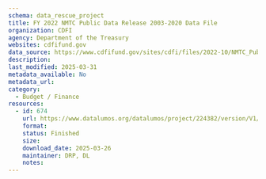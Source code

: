 ```yaml
---
schema: data_rescue_project 
title: FY 2022 NMTC Public Data Release 2003-2020 Data File
organization: CDFI
agency: Department of the Treasury
websites: cdfifund.gov
data_source: https://www.cdfifund.gov/sites/cdfi/files/2022-10/NMTC_Public_Data_Release_Includes_FY2020_Data_revised.xlsx
description: 
last_modified: 2025-03-31
metadata_available: No
metadata_url: 
category:
  - Budget / Finance
resources:
  - id: 674
    url: https://www.datalumos.org/datalumos/project/224382/version/V1/view
    format: 
    status: Finished
    size: 
    download_date: 2025-03-26
    maintainer: DRP, DL
    notes: 
---
```

